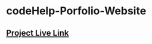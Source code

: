 # codeHelp-Porfolio-Website

## [Project Live Link](https://code-help-porfolio-website.netlify.app/)

